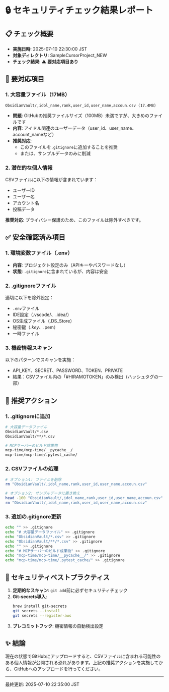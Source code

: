 # 🔒 セキュリティチェック結果レポート

## 📋 チェック概要
- **実施日時**: 2025-07-10 22:30:00 JST
- **対象ディレクトリ**: SampleCursorProject_NEW
- **チェック結果**: ⚠️ **要対応項目あり**

## 🚨 要対応項目

### 1. 大容量ファイル（17MB）
```
ObsidianVault/,idol_name,rank,user_id,user_name,accoun.csv (17.4MB)
```
- **問題**: GitHubの推奨ファイルサイズ（100MB）未満ですが、大きめのファイルです
- **内容**: アイドル関連のユーザーデータ（user_id、user_name、account_nameなど）
- **推奨対応**: 
  - このファイルを`.gitignore`に追加することを推奨
  - または、サンプルデータのみに削減

### 2. 潜在的な個人情報
CSVファイルに以下の情報が含まれています：
- ユーザーID
- ユーザー名
- アカウント名
- 投稿データ

**推奨対応**: プライバシー保護のため、このファイルは除外すべきです。

## ✅ 安全確認済み項目

### 1. 環境変数ファイル（.env）
- **内容**: プロジェクト設定のみ（APIキーやパスワードなし）
- **状態**: `.gitignore`に含まれているが、内容は安全

### 2. .gitignoreファイル
適切に以下を除外設定：
- `.env`ファイル
- IDE設定（.vscode/、.idea/）
- OS生成ファイル（.DS_Store）
- 秘密鍵（*.key、*.pem）
- 一時ファイル

### 3. 機密情報スキャン
以下のパターンでスキャンを実施：
- API_KEY、SECRET、PASSWORD、TOKEN、PRIVATE
- 結果：CSVファイル内の「#HIRAMOTOKEN」のみ検出（ハッシュタグの一部）

## 📝 推奨アクション

### 1. .gitignoreに追加
```bash
# 大容量データファイル
ObsidianVault/*.csv
ObsidianVault/**/*.csv

# MCPサーバーのビルド成果物
mcp-time/mcp-time/__pycache__/
mcp-time/mcp-time/.pytest_cache/
```

### 2. CSVファイルの処理
```bash
# オプション1: ファイルを削除
rm "ObsidianVault/,idol_name,rank,user_id,user_name,accoun.csv"

# オプション2: サンプルデータに置き換え
head -100 "ObsidianVault/,idol_name,rank,user_id,user_name,accoun.csv" > "ObsidianVault/sample_data.csv"
rm "ObsidianVault/,idol_name,rank,user_id,user_name,accoun.csv"
```

### 3. 追加の.gitignore更新
```bash
echo "" >> .gitignore
echo "# 大容量データファイル" >> .gitignore
echo "ObsidianVault/*.csv" >> .gitignore
echo "ObsidianVault/**/*.csv" >> .gitignore
echo "" >> .gitignore
echo "# MCPサーバーのビルド成果物" >> .gitignore
echo "mcp-time/mcp-time/__pycache__/" >> .gitignore
echo "mcp-time/mcp-time/.pytest_cache/" >> .gitignore
```

## 🔐 セキュリティベストプラクティス

1. **定期的なスキャン**: `git add`前に必ずセキュリティチェック
2. **Git-secrets導入**: 
   ```bash
   brew install git-secrets
   git secrets --install
   git secrets --register-aws
   ```
3. **プレコミットフック**: 機密情報の自動検出設定

## ✨ 結論

現在の状態でGitHubにアップロードすると、CSVファイルに含まれる可能性のある個人情報が公開される恐れがあります。上記の推奨アクションを実施してから、GitHubへのアップロードを行ってください。

---
最終更新: 2025-07-10 22:35:00 JST 